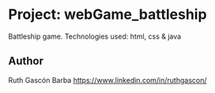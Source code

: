 # Project: webGame_battleship
Battleship game. Technologies used: html, css & java

## Author
Ruth Gascón Barba https://www.linkedin.com/in/ruthgascon/
